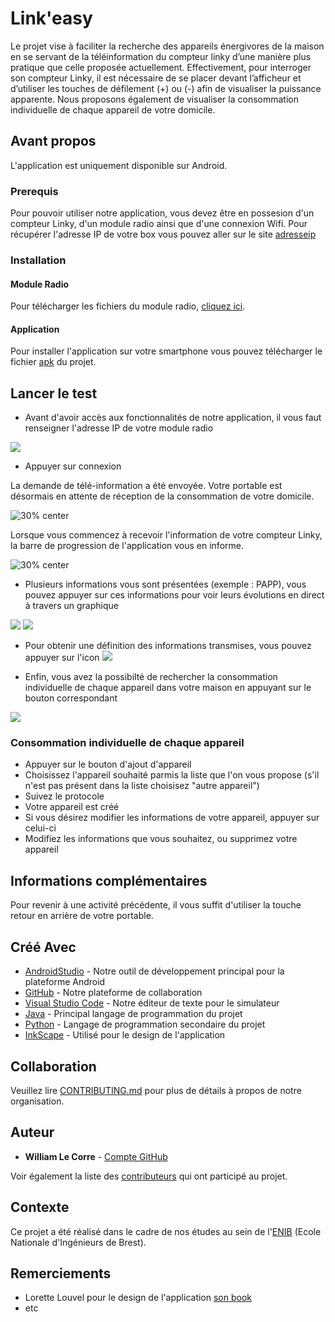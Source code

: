 # Link'easy

Le projet vise à faciliter la recherche des appareils énergivores de la maison en se servant de la téléinformation du compteur linky d’une manière plus pratique que celle proposée actuellement. Effectivement, pour interroger son compteur Linky, il est nécessaire de se placer devant l’afficheur et d’utiliser les touches de défilement (+) ou (-) afin de visualiser la puissance apparente.
Nous proposons également de visualiser la consommation individuelle de chaque appareil de votre domicile.

## Avant propos

L'application est uniquement disponible sur Android. 

### Prerequis

Pour pouvoir utiliser notre application, vous devez être en possesion d'un compteur Linky, d'un module radio ainsi que d'une connexion Wifi.
Pour récupérer l'adresse IP de votre box vous pouvez aller sur le site [adresseip](https://adresseip.com/)

### Installation

#### Module Radio
Pour télécharger les fichiers du module radio, [cliquez ici](https://urlz.fr/cQcs).

#### Application

Pour installer l'application sur votre smartphone vous pouvez télécharger le fichier [apk](https://urlz.fr/cQcF) du projet.

## Lancer le test

* Avant d'avoir accès aux fonctionnalités de notre application, il vous faut renseigner l'adresse IP de votre module radio

![](https://github.com/ThomasCochou/Link_easy/blob/master/Images%20CR/connexion.png)

* Appuyer sur connexion

La demande de télé-information a été envoyée.
Votre portable est désormais en attente de réception de la consommation de votre domicile.

![30% center](https://github.com/ThomasCochou/Link_easy/blob/master/Images%20CR/connexion_en_cours.png)

Lorsque vous commencez à recevoir l'information de votre compteur Linky, la barre de progression de l'application vous en informe.

![30% center](https://github.com/ThomasCochou/Link_easy/blob/master/Images%20CR/reception.png)

* Plusieurs informations vous sont présentées (exemple : PAPP), vous pouvez appuyer sur ces informations pour voir leurs évolutions en direct à travers un graphique

![](https://github.com/ThomasCochou/Link_easy/blob/master/Images%20CR/puissances.png)
![](https://github.com/ThomasCochou/Link_easy/blob/master/Images%20CR/graph.png)

* Pour obtenir une définition des informations transmises, vous pouvez appuyer sur l'icon ![](https://github.com/ThomasCochou/Link_easy/blob/master/Images%20CR/i.png)

* Enfin, vous avez la possibilté de rechercher la consommation individuelle de chaque appareil dans votre maison en appuyant sur le bouton correspondant

![](https://github.com/ThomasCochou/Link_easy/blob/master/Images%20CR/bouton_devices.png)

### Consommation individuelle de chaque appareil

* Appuyer sur le bouton d'ajout d'appareil
* Choisissez l'appareil souhaité parmis la liste que l'on vous propose (s'il n'est pas présent dans la liste choisisez "autre appareil")
* Suivez le protocole
* Votre appareil est créé
* Si vous désirez modifier les informations de votre appareil, appuyer sur celui-ci
* Modifiez les informations que vous souhaitez, ou supprimez votre appareil

## Informations complémentaires

Pour revenir à une activité précédente, il vous suffit d'utiliser la touche retour en arrière de votre portable.

## Créé Avec

* [AndroidStudio](https://cutt.ly/TyTR5ou) - Notre outil de développement principal pour la plateforme Android
* [GitHub](https://github.com/) - Notre plateforme de collaboration
* [Visual Studio Code](https://code.visualstudio.com/) - Notre éditeur de texte pour le simulateur
* [Java](https://www.java.com/fr/) - Principal langage de programmation du projet
* [Python](https://www.python.org/) - Langage de programmation secondaire du projet
* [InkScape](https://inkscape.org/fr/) - Utilisé pour le design de l'application

## Collaboration

Veuillez lire [CONTRIBUTING.md](https://github.com/ThomasCochou/Link_easy/blob/master/CONTRIBUTING.md) pour plus de détails à propos de notre organisation. 

## Auteur

* **William Le Corre** - [Compte GitHub](https://github.com/willeco)

Voir également la liste des [contributeurs](https://github.com/ThomasCochou/Link_easy/graphs/contributors) qui ont participé au projet.

## Contexte

Ce projet a été réalisé dans le cadre de nos études au sein de l'[ENIB](https://www.enib.fr/fr/) (Ecole Nationale d'Ingénieurs de Brest).

## Remerciements

* Lorette Louvel pour le design de l'application [son book](https://iffdec.com/)
* etc
